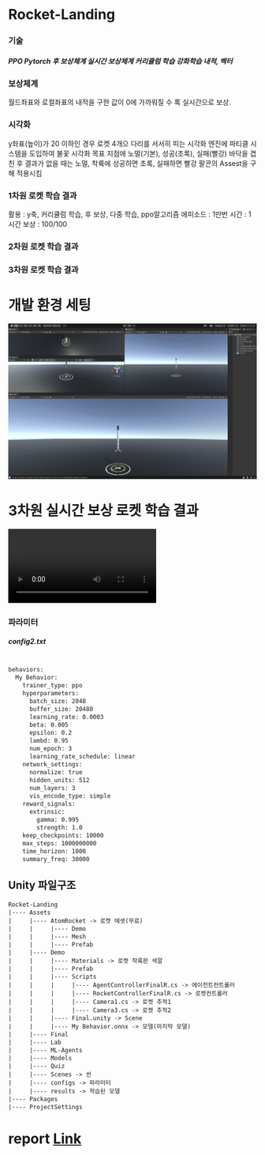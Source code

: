 # Rocket-Landing
### 기술
##### PPO Pytorch  후 보상체계  실시간 보상체계  커리큘럼 학습  강화학습  내적, 벡터

### 보상체계
월드좌표와 로컬좌표의 내적을 구한 값이 0에 가까워질 수 록 실시간으로 보상.

### 시각화
y좌표(높이)가 20 이하인 경우 로켓 4개으 다리를 서서히 피는 시각화
엔진에 파티클 시스템을 도입하여 불꽃 시각화
목표 지점에 노멀(기본), 성공(초록), 실패(빨강) 바닥을 겹친 후 결과가 없을 때는 노멀, 착륙에 성공하면 초록, 실패하면 빨강
팔콘의 Assest을 구해 적용시킴

### 1차원 로켓 학습 결과
활용 : y축, 커리큘럼 학습, 후 보상, 다중 학습, ppo알고리즘
에피소드 : 1만번
시간 : 1시간
보상 : 100/100


### 2차원 로켓 학습 결과

### 3차원 로켓 학습 결과
# 개발 환경 세팅
![image](result/Preferences.png)
# 3차원  실시간 보상 로켓 학습 결과
![video](result/Roket_Video.mov)

### 파라미터
##### config2.txt
<pre><code>
behaviors:
  My Behavior:
    trainer_type: ppo
    hyperparameters:
      batch_size: 2048
      buffer_size: 20480
      learning_rate: 0.0003
      beta: 0.005
      epsilon: 0.2
      lambd: 0.95
      num_epoch: 3
      learning_rate_schedule: linear
    network_settings:
      normalize: true
      hidden_units: 512
      num_layers: 3
      vis_encode_type: simple
    reward_signals:
      extrinsic:
        gamma: 0.995
        strength: 1.0
    keep_checkpoints: 10000
    max_steps: 1000000000
    time_horizon: 1000
    summary_freq: 30000
</code></pre>


## Unity 파일구조
```
Rocket-Landing
|---- Assets
|     |---- AtomRocket -> 로켓 에셋(무료)
|     |     |---- Demo
|     |     |---- Mesh
|     |     |---- Prefab
|     |---- Demo
|     |     |---- Materials -> 로켓 착륙판 색깔
|     |     |---- Prefab
|     |     |---- Scripts
|     |     |     |---- AgentControllerFinalR.cs -> 에이전트컨트롤러
|     |     |     |---- RocketControllerFinalR.cs -> 로켓컨트롤러
|     |     |     |---- Camera1.cs -> 로켓 추적1
|     |     |     |---- Camera3.cs -> 로켓 추적2
|     |     |---- Final.unity -> Scene
|     |     |---- My Behavior.onnx -> 모델(마지막 모댈)
|     |---- Final
|     |---- Lab
|     |---- ML-Agents
|     |---- Models
|     |---- Quiz
|     |---- Scenes -> 씬
|     |---- configs -> 파라미터
|     |---- results -> 학습된 모델
|---- Packages
|---- ProjectSettings
```
# report [Link](https://docs.google.com/document/d/1wvJgfdiplu9KBd0RmszDFPmp2Y5kYz2s1mIfXryPQIc/edit?usp=sharing)
